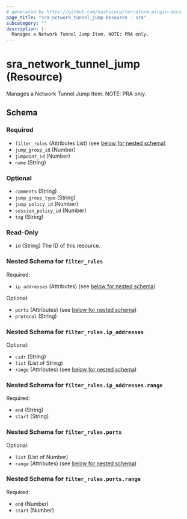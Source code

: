 ```yaml
---
# generated by https://github.com/hashicorp/terraform-plugin-docs
page_title: "sra_network_tunnel_jump Resource - sra"
subcategory: ""
description: |-
  Manages a Network Tunnel Jump Item. NOTE: PRA only.
---
```


# sra_network_tunnel_jump (Resource)

Manages a Network Tunnel Jump Item. NOTE: PRA only.



<!-- schema generated by tfplugindocs -->
## Schema

### Required

- `filter_rules` (Attributes List) (see [below for nested schema](#nestedatt--filter_rules))
- `jump_group_id` (Number)
- `jumpoint_id` (Number)
- `name` (String)

### Optional

- `comments` (String)
- `jump_group_type` (String)
- `jump_policy_id` (Number)
- `session_policy_id` (Number)
- `tag` (String)

### Read-Only

- `id` (String) The ID of this resource.

<a id="nestedatt--filter_rules"></a>
### Nested Schema for `filter_rules`

Required:

- `ip_addresses` (Attributes) (see [below for nested schema](#nestedatt--filter_rules--ip_addresses))

Optional:

- `ports` (Attributes) (see [below for nested schema](#nestedatt--filter_rules--ports))
- `protocol` (String)

<a id="nestedatt--filter_rules--ip_addresses"></a>
### Nested Schema for `filter_rules.ip_addresses`

Optional:

- `cidr` (String)
- `list` (List of String)
- `range` (Attributes) (see [below for nested schema](#nestedatt--filter_rules--ip_addresses--range))

<a id="nestedatt--filter_rules--ip_addresses--range"></a>
### Nested Schema for `filter_rules.ip_addresses.range`

Required:

- `end` (String)
- `start` (String)



<a id="nestedatt--filter_rules--ports"></a>
### Nested Schema for `filter_rules.ports`

Optional:

- `list` (List of Number)
- `range` (Attributes) (see [below for nested schema](#nestedatt--filter_rules--ports--range))

<a id="nestedatt--filter_rules--ports--range"></a>
### Nested Schema for `filter_rules.ports.range`

Required:

- `end` (Number)
- `start` (Number)

